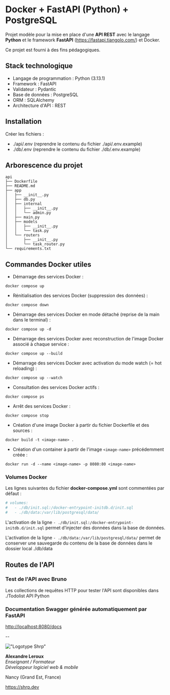 # Docker + FastAPI (Python) + PostgreSQL

Projet modèle pour la mise en place d'une __API REST__ avec le langage __Python__ et le framework __FastAPI__ (<https://fastapi.tiangolo.com/>) et Docker.

Ce projet est fourni à des fins pédagogiques.

## Stack technologique

- Langage de programmation : Python (3.13.1)
- Framework : FastAPI
- Validateur : Pydantic
- Base de données : PostgreSQL
- ORM : SQLAlchemy
- Architecture d'API : REST

## Installation

Créer les fichiers :

- ./api/.env (reprendre le contenu du fichier ./api/.env.example)
- ./db/.env (reprendre le contenu du fichier ./db/.env.example)

## Arborescence du projet

```text
api
├── Dockerfile
├── README.md
├── app
│   ├── __init__.py
│   ├── db.py
│   ├── internal
│   │   ├── __init__.py
│   │   └── admin.py
│   ├── main.py
│   ├── models
│   │   ├── __init__.py
│   │   └── task.py
│   └── routers
│       ├── __init__.py
│       └── task_router.py
└── requirements.txt
```

## Commandes Docker utiles

- Démarrage des services Docker :

`docker compose up`

- Rénitialisation des services Docker (suppression des données) :

`docker compose down`

- Démarrage des services Docker en mode détaché (reprise de la main dans le terminal) :

`docker compose up -d`

- Démarrage des services Docker avec reconstruction de l'image Docker associé à chaque service :

`docker compose up --build`

- Démarrage des services Docker avec activation du mode watch (= hot reloading) :

`docker compose up --watch`

- Consultation des services Docker actifs :

`docker compose ps`

- Arrêt des services Docker :

`docker compose stop`

- Création d'une image Docker à partir du fichier Dockerfile et des sources :

`docker build -t <image-name> .`

- Création d'un container à partir de l'image `<image-name>` précédemment créée :

`docker run -d --name <image-name> -p 8080:80 <image-name>`

### Volumes Docker

Les lignes suivantes du fichier __docker-compose.yml__ sont commentées par défaut :

```YAML
# volumes:
#   - ./db/init.sql:/docker-entrypoint-initdb.d/init.sql
#   - ./db/data:/var/lib/postgresql/data/
```

L'activation de la ligne `- ./db/init.sql:/docker-entrypoint-initdb.d/init.sql` permet d'injecter des données dans la base de données.

L'activation de la ligne `- ./db/data:/var/lib/postgresql/data/` permet de conserver une sauvegarde du contenu de la base de données dans le dossier local ./db/data

## Routes de l'API

### Test de l'API avec Bruno

Les collections de requêtes HTTP pour tester l'API sont disponibles dans ./Todolist API Python

### Documentation Swagger générée automatiquement par FastAPI

<http://localhost:8080/docs>

--

!["Logotype Shrp"](https://sherpa.one/images/sherpa-logotype.png)

__Alexandre Leroux__  
_Enseignant / Formateur_  
_Développeur logiciel web & mobile_

Nancy (Grand Est, France)

<https://shrp.dev>
